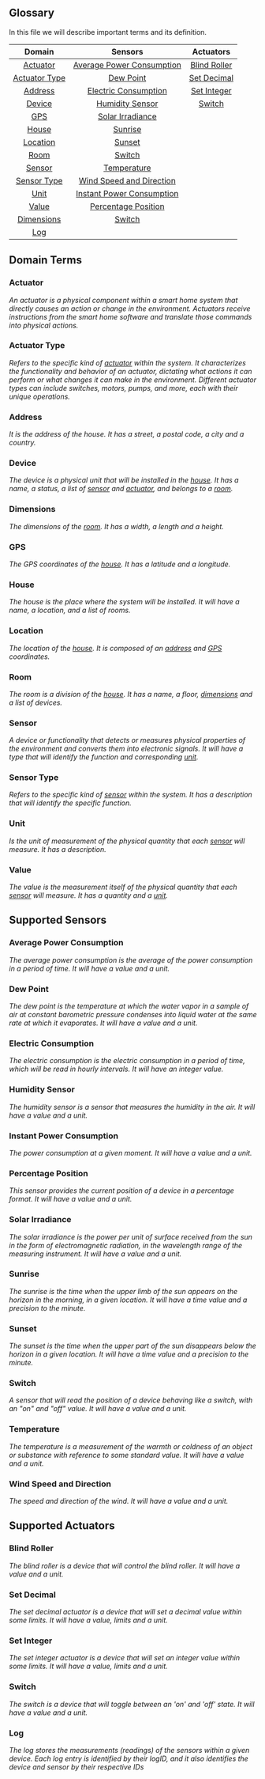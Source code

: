 ## Glossary

In this file we will describe important terms and its definition.

|     Domain      |           Sensors           |   Actuators    |
|:---------------:|:---------------------------:|:--------------:|
|   [Actuator]    | [Average Power Consumption] | [Blind Roller] |
| [Actuator Type] |         [Dew Point]         | [Set Decimal]  |
|    [Address]    |   [Electric Consumption]    | [Set Integer]  |
|    [Device]     |      [Humidity Sensor]      |    [Switch]    |
|      [GPS]      |     [Solar Irradiance]      |                |
|     [House]     |          [Sunrise]          |                |
|   [Location]    |          [Sunset]           |                |
|     [Room]      |          [Switch]           |                |
|    [Sensor]     |        [Temperature]        |                |
|  [Sensor Type]  | [Wind Speed and Direction]  |                |
|     [Unit]      | [Instant Power Consumption] |                |
|     [Value]     |    [Percentage Position]    |                |
|  [Dimensions]   |          [Switch]           |                |
|      [Log]      |                             |                |

## Domain Terms

### Actuator

[actuator]: #actuator
_An actuator is a physical component within a smart home system that directly causes an action or change in the
environment. Actuators receive instructions from the smart home software and translate those commands into physical
actions._

### Actuator Type

[actuator type]: #actuator-type
_Refers to the specific kind of [actuator] within the system. It characterizes the functionality and behavior of an
actuator, dictating what actions it can perform or what changes it can make in the environment. Different actuator types
can include switches, motors, pumps, and more, each with their unique operations._

### Address

[address]: #address
_It is the address of the house. It has a street, a postal code, a city and a country._

### Device

[device]: #device
_The device is a physical unit that will be installed in the [house]. It has a name, a status, a list of [sensor]
and [actuator], and belongs to a [room]._

### Dimensions

[dimensions]: #dimensions
_The dimensions of the [room]. It has a width, a length and a height._

### GPS

[gps]: #gps
_The GPS coordinates of the [house]. It has a latitude and a longitude._

### House

[house]: #house
_The house is the place where the system will be installed. It will have a name, a location, and a list of rooms._

### Location

[location]: #location
_The location of the [house]. It is composed of an [address] and [GPS] coordinates._

### Room

[room]: #room
_The room is a division of the [house]. It has a name, a floor, [dimensions] and a list of devices._

### Sensor

[sensor]: #sensor
_A device or functionality that detects or measures physical properties of the environment and converts them into
electronic signals. It will have a type that will identify the function and corresponding [unit]._

### Sensor Type

[sensor type]: #sensor-type
_Refers to the specific kind of [sensor] within the system. It has a description that will identify the specific
function._

### Unit

[unit]: #unit
_Is the unit of measurement of the physical quantity that each [sensor] will measure. It has a description._

### Value

[value]: #value
_The value is the measurement itself of the physical quantity that each [sensor] will measure. It has a quantity and
a [unit]._

## Supported Sensors

### Average Power Consumption

[average power consumption]: #average-power-consumption
_The average power consumption is the average of the power consumption in a period of time. It will have a value and a
unit._

### Dew Point

[dew point]: #dew-point
_The dew point is the temperature at which the water vapor in a sample of air at constant barometric pressure condenses
into liquid water at the same rate at which it evaporates. It will have a value and a unit._

### Electric Consumption

[electric consumption]: #electric-consumption
_The electric consumption is the electric consumption in a period of time, which will be read in hourly intervals. It
will have an integer value._

### Humidity Sensor

[humidity sensor]: #humidity-sensor
_The humidity sensor is a sensor that measures the humidity in the air. It will have a value and a unit._

### Instant Power Consumption

[instant power consumption]: #instant-power-consumption
_The power consumption at a given moment. It will have a value and a unit._

### Percentage Position

[percentage position]: #percentage-position
_This sensor provides the current position of a device in a percentage format. It will have a value and a unit._

### Solar Irradiance

[solar irradiance]: #solar-irradiance
_The solar irradiance is the power per unit of surface received from the sun in the form of electromagnetic radiation,
in the wavelength range of the measuring instrument. It will have a value and a unit._

### Sunrise

[sunrise]: #sunrise
_The sunrise is the time when the upper limb of the sun appears on the horizon in the morning, in a given location. It
will have a time value and a precision to the minute._

### Sunset

[sunset]: #sunset
_The sunset is the time when the upper part of the sun disappears below the horizon in a given location. It will have a
time value and a precision to the minute._

### Switch

[switch]: #switch
_A sensor that will read the position of a device behaving like a switch, with an "on" and "off" value. It will have a
value and a unit._

### Temperature

[temperature]: #temperature
_The temperature is a measurement of the warmth or coldness of an object or substance with reference to some standard
value. It will have a value and a unit._

### Wind Speed and Direction

[wind speed and direction]: #wind-speed-and-direction
_The speed and direction of the wind. It will have a value and a unit._

## Supported Actuators

### Blind Roller

[blind roller]: #blind-roller
_The blind roller is a device that will control the blind roller. It will have a value and a unit._

### Set Decimal

[set decimal]: #set-decimal
_The set decimal actuator is a device that will set a decimal value within some limits. It will have a value, limits and
a unit._

### Set Integer

[set integer]: #set-integer
_The set integer actuator is a device that will set an integer value within some limits. It will have a value, limits
and a unit._

### Switch

[switch]: #switch
_The switch is a device that will toggle between an 'on' and 'off' state. It will have a value and a unit._

### Log

[log]: #log
_The log stores the measurements (readings) of the sensors within a given device. Each log entry is identified by their
logID, and it also identifies the device and sensor by their respective IDs_